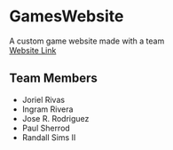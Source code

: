 # GamesWebsite
A custom game website made with a team  
[Website Link](https://games.ingram-rivera.xyz/)

## Team Members
- Joriel Rivas
- Ingram Rivera
- Jose R. Rodriguez
- Paul Sherrod
- Randall Sims II